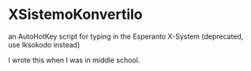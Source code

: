# XSistemoKonvertilo
an AutoHotKey script for typing in the Esperanto X-System (deprecated, use Iksokodo instead)

I wrote this when I was in middle school.
